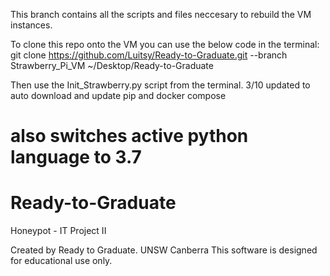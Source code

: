 This branch contains all the scripts and files neccesary to rebuild the VM instances. 


To clone this repo onto the VM you can use the below code in the terminal:
git clone https://github.com/Luitsy/Ready-to-Graduate.git --branch Strawberry_Pi_VM ~/Desktop/Ready-to-Graduate

Then use the Init_Strawberry.py script from the terminal. 
3/10 updated to auto download and update pip and docker compose
# also switches active python language to 3.7

# Ready-to-Graduate
Honeypot - IT Project II


Created by Ready to Graduate.
UNSW Canberra
This software is designed for educational use only. 
